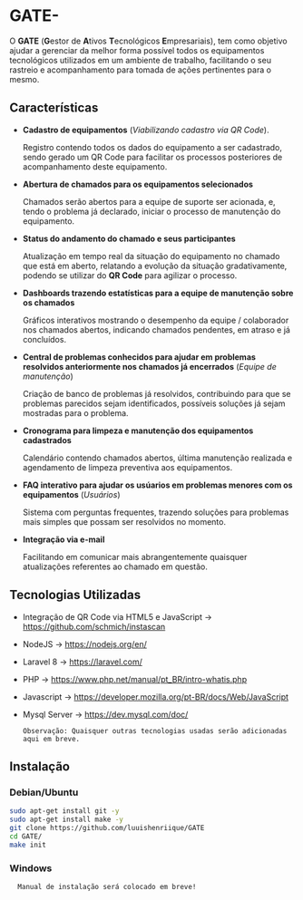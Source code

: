 # GATE-
O **GATE** (**G**estor de **A**tivos **T**ecnológicos **E**mpresariais), tem como objetivo ajudar a gerenciar da melhor forma possível todos os equipamentos tecnológicos utilizados em um ambiente de trabalho, facilitando o seu rastreio e acompanhamento para tomada de ações pertinentes para o mesmo.

## Características

- **Cadastro de equipamentos** (_Viabilizando cadastro via QR Code_).

     Registro contendo todos os dados do equipamento a ser cadastrado, sendo gerado um QR Code para facilitar os processos posteriores de acompanhamento deste equipamento.

- **Abertura de chamados para os equipamentos selecionados**

    Chamados serão abertos para a equipe de suporte ser acionada, e, tendo o problema já declarado, iniciar o processo de manutenção do equipamento.

- **Status do andamento do chamado e seus participantes**

    Atualização em tempo real da situação do equipamento no chamado que está em aberto, relatando a evolução da situação gradativamente, podendo se utilizar do **QR Code** para agilizar o processo.

- **Dashboards trazendo estatísticas para a equipe de manutenção sobre os chamados**

    Gráficos interativos mostrando o desempenho da equipe / colaborador nos chamados abertos, indicando chamados pendentes, em atraso e já concluídos.

- **Central de problemas conhecidos para ajudar em problemas resolvidos anteriormente nos chamados já encerrados** (_Equipe de manutenção_)

    Criação de banco de problemas já resolvidos, contribuindo para que se problemas parecidos sejam identificados, possíveis soluções já sejam mostradas para o problema.

- **Cronograma para limpeza e manutenção dos equipamentos cadastrados**

    Calendário contendo chamados abertos, última manutenção realizada e agendamento de limpeza preventiva aos equipamentos.
    
- **FAQ interativo para ajudar os usúarios em problemas menores com os equipamentos** (_Usuários_)

    Sistema com perguntas frequentes, trazendo soluções para problemas mais simples que possam ser resolvidos no momento. 

- **Integração via e-mail**

    Facilitando em comunicar mais abrangentemente quaisquer atualizações referentes ao chamado em questão.
    
## Tecnologias Utilizadas

- Integração de QR Code via HTML5 e JavaScript -> https://github.com/schmich/instascan
- NodeJS -> https://nodejs.org/en/
- Laravel 8 -> https://laravel.com/
- PHP -> https://www.php.net/manual/pt_BR/intro-whatis.php
- Javascript -> https://developer.mozilla.org/pt-BR/docs/Web/JavaScript
- Mysql Server -> https://dev.mysql.com/doc/

      Observação: Quaisquer outras tecnologias usadas serão adicionadas aqui em breve.

## Instalação

### Debian/Ubuntu
      
```bash
sudo apt-get install git -y
sudo apt-get install make -y
git clone https://github.com/luuishenriique/GATE
cd GATE/
make init
```      
### Windows
      
      Manual de instalação será colocado em breve!
      

